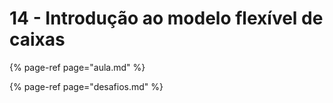 # 14 - Introdução ao modelo flexível de caixas

{% page-ref page="aula.md" %}

{% page-ref page="desafios.md" %}

